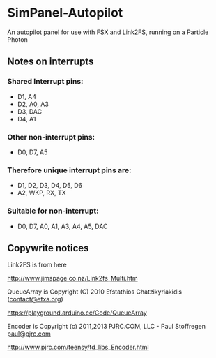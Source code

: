 # SimPanel-Autopilot

An autopilot panel for use with FSX and Link2FS, running on a Particle Photon


## Notes on interrupts

### Shared Interrupt pins:
* D1, A4
* D2, A0, A3
* D3, DAC
* D4, A1

### Other non-interrupt pins:
* D0, D7, A5

### Therefore unique interrupt pins are:
* D1, D2, D3, D4, D5, D6
* A2, WKP, RX, TX

### Suitable for non-interrupt:
* D0, D7, A0, A1, A3, A4, A5, DAC


## Copywrite notices
Link2FS is from here

http://www.jimspage.co.nz/Link2fs_Multi.htm

QueueArray is Copyright (C) 2010  Efstathios Chatzikyriakidis (contact@efxa.org)

https://playground.arduino.cc/Code/QueueArray

Encoder is Copyright (c) 2011,2013 PJRC.COM, LLC - Paul Stoffregen <paul@pjrc.com>

http://www.pjrc.com/teensy/td_libs_Encoder.html
